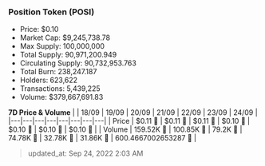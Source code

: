
  ### Position Token (POSI)
  - Price: $0.10
  - Market Cap: $9,245,738.78
  - Max Supply: 100,000,000
  - Total Supply: 90,971,200.949
  - Circulating Supply: 90,732,953.763
  - Total Burn: 238,247.187
  - Holders: 623,622
  - Transactions: 5,439,225
  - Volume: $379,667,691.83

  **7D Price & Volume**
  | | 18&#x2F;09 | 19&#x2F;09 | 20&#x2F;09 | 21&#x2F;09 | 22&#x2F;09 | 23&#x2F;09 | 24&#x2F;09 |
  |---|---|---|---|---|---|---|---|
  | Price | $0.11 🔻 | $0.11 🔻 | $0.11 🔻 | $0.10 🔻 | $0.10 🔻 | $0.10 🔻 | $0.10 🔻 |
  | Volume | 159.52K 🚀 | 100.85K 🔻 | 79.2K 🔻 | 74.78K 🔻 | 32.78K 🔻 | 31.86K 🔻 | 600.4667002653287 🔻 |

  > updated_at: Sep 24, 2022 2:03 AM
